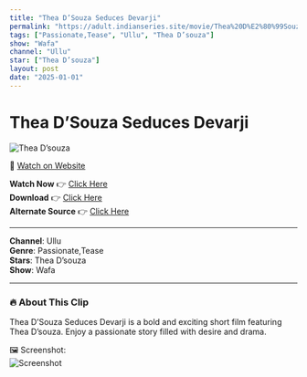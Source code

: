 ```yaml
---
title: "Thea D’Souza Seduces Devarji"
permalink: "https://adult.indianseries.site/movie/Thea%20D%E2%80%99Souza%20Seduces%20Devarji"
tags: ["Passionate,Tease", "Ullu", "Thea D’souza"]
show: "Wafa"
channel: "Ullu"
star: ["Thea D’souza"]
layout: post
date: "2025-01-01"
---
```


# Thea D’Souza Seduces Devarji

![Thea D’souza](https://shorts.desisins.com/wp-content/uploads/2024/04/Thea-DSouza-Seduces-Devarji-Wafa-DesiSins.com_.jpg)

🔗 [Watch on Website](https://adult.indianseries.site/movie/Thea%20D%E2%80%99Souza%20Seduces%20Devarji)

**Watch Now** 👉 [Click Here](https://adult.indianseries.site/movie/Thea%20D%E2%80%99Souza%20Seduces%20Devarji)  
**Download** 👉 [Click Here](https://adult.indianseries.site/movie/Thea%20D%E2%80%99Souza%20Seduces%20Devarji)  
**Alternate Source** 👉 [Click Here](https://adult.indianseries.site/movie/Thea%20D%E2%80%99Souza%20Seduces%20Devarji)

---

**Channel**: Ullu  
**Genre**: Passionate,Tease  
**Stars**: Thea D’souza  
**Show**: Wafa

---

### 🔥 About This Clip

Thea D’Souza Seduces Devarji is a bold and exciting short film featuring Thea D’souza. Enjoy a passionate story filled with desire and drama.
 
🖼️ Screenshot:  
![Screenshot](https://shorts.desisins.com/wp-content/uploads/2024/04/Thea-DSouza-Seduces-Devarji-Wafa-DesiSins.com_.jpg)
